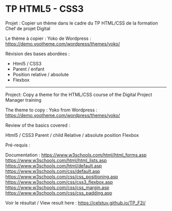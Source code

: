 # TP HTML5 - CSS3
Projet  :
Copier un thème dans le cadre du TP HTML/CSS de la formation Chef de projet Digital

Le thème à copier :
Yoko de Wordpress : https://demo.yootheme.com/wordpress/themes/yoko/

Révision des bases abordées :
 - Html5 / CSS3
 - Parent / enfant
 - Position relative / absolute
 - Flexbox

-----------------------------------------------------------------------------------------
Project: Copy a theme for the HTML/CSS course of the Digital Project Manager training

The theme to copy : 
Yoko from Wordpress : https://demo.yootheme.com/wordpress/themes/yoko/

Review of the basics covered :

Html5 / CSS3
Parent / child
Relative / absolute position
Flexbox

Pré-requis :

Documentation :
https://www.w3schools.com/html/html_forms.asp
https://www.w3schools.com/html/html_lists.asp
https://www.w3schools.com/html/default.asp
https://www.w3schools.com/css/default.asp
https://www.w3schools.com/css/css_positioning.asp
https://www.w3schools.com/css/css3_flexbox.asp
https://www.w3schools.com/css/css_margin.asp
https://www.w3schools.com/css/css_padding.asp


Voir le résultat / View result here : https://celstuv.github.io/TP_F2i/
